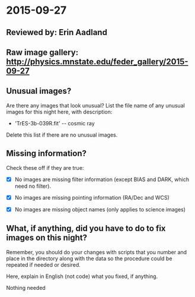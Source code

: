 # 2015-09-27

## Reviewed by:   Erin Aadland

## Raw image gallery: http://physics.mnstate.edu/feder_gallery/2015-09-27

## Unusual images?

Are there any images that look unusual? List the file name of any unusual images for this night here, with description:

+ 'TrES-3b-039R.fit' -- cosmic ray

Delete this list if there are no unusual images.

## Missing information?

Check these off if they are true:

- [x] No images are missing filter information (except BIAS and DARK, which need no filter).
- [x] No images are missing pointing information (RA/Dec and WCS)
- [x] No images are missing object names (only applies to science images)


## What, if anything, did you have to do to fix images on this night?

Remember, you should do your changes with scripts that you number and place in the
directory along with the data so the procedure could be repeated if needed or
desired.

Here, explain in English (not code) what you fixed, if anything.

Nothing needed
